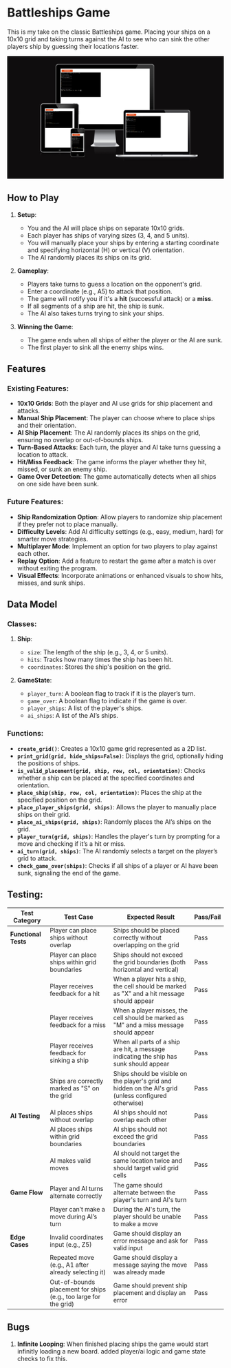 # Battleships Game

This is my take on the classic Battleships game. Placing your ships on a 10x10 grid and taking turns against the AI to see who can sink the other players ship by guessing their locations faster.

![Am I responsive](views/media/battleship-responsive.png)

## How to Play
1. **Setup**: 
   - You and the AI will place ships on separate 10x10 grids.
   - Each player has ships of varying sizes (3, 4, and 5 units).
   - You will manually place your ships by entering a starting coordinate and specifying horizontal (H) or vertical (V) orientation.
   - The AI randomly places its ships on its grid.

2. **Gameplay**:
   - Players take turns to guess a location on the opponent's grid.
   - Enter a coordinate (e.g., A5) to attack that position.
   - The game will notify you if it's a **hit** (successful attack) or a **miss**.
   - If all segments of a ship are hit, the ship is sunk.
   - The AI also takes turns trying to sink your ships.

3. **Winning the Game**:
   - The game ends when all ships of either the player or the AI are sunk.
   - The first player to sink all the enemy ships wins.

## Features

### Existing Features:
- **10x10 Grids**: Both the player and AI use grids for ship placement and attacks.
- **Manual Ship Placement**: The player can choose where to place ships and their orientation.
- **AI Ship Placement**: The AI randomly places its ships on the grid, ensuring no overlap or out-of-bounds ships.
- **Turn-Based Attacks**: Each turn, the player and AI take turns guessing a location to attack.
- **Hit/Miss Feedback**: The game informs the player whether they hit, missed, or sunk an enemy ship.
- **Game Over Detection**: The game automatically detects when all ships on one side have been sunk.

### Future Features:
- **Ship Randomization Option**: Allow players to randomize ship placement if they prefer not to place manually.
- **Difficulty Levels**: Add AI difficulty settings (e.g., easy, medium, hard) for smarter move strategies.
- **Multiplayer Mode**: Implement an option for two players to play against each other.
- **Replay Option**: Add a feature to restart the game after a match is over without exiting the program.
- **Visual Effects**: Incorporate animations or enhanced visuals to show hits, misses, and sunk ships.

## Data Model

### Classes:
1. **Ship**: 
   - `size`: The length of the ship (e.g., 3, 4, or 5 units).
   - `hits`: Tracks how many times the ship has been hit.
   - `coordinates`: Stores the ship's position on the grid.
   
2. **GameState**: 
   - `player_turn`: A boolean flag to track if it is the player’s turn.
   - `game_over`: A boolean flag to indicate if the game is over.
   - `player_ships`: A list of the player's ships.
   - `ai_ships`: A list of the AI’s ships.

### Functions:
- **`create_grid()`**: Creates a 10x10 game grid represented as a 2D list.
- **`print_grid(grid, hide_ships=False)`**: Displays the grid, optionally hiding the positions of ships.
- **`is_valid_placement(grid, ship, row, col, orientation)`**: Checks whether a ship can be placed at the specified coordinates and orientation.
- **`place_ship(ship, row, col, orientation)`**: Places the ship at the specified position on the grid.
- **`place_player_ships(grid, ships)`**: Allows the player to manually place ships on their grid.
- **`place_ai_ships(grid, ships)`**: Randomly places the AI’s ships on the grid.
- **`player_turn(grid, ships)`**: Handles the player's turn by prompting for a move and checking if it’s a hit or miss.
- **`ai_turn(grid, ships)`**: The AI randomly selects a target on the player’s grid to attack.
- **`check_game_over(ships)`**: Checks if all ships of a player or AI have been sunk, signaling the end of the game.

## Testing:


| **Test Category**  | **Test Case**                                        | **Expected Result**                                                   | **Pass/Fail** |
|-------------------|------------------------------------------------------|-----------------------------------------------------------------------|---------------|
| **Functional Tests** | Player can place ships without overlap               | Ships should be placed correctly without overlapping on the grid       | Pass          |
|                   | Player can place ships within grid boundaries         | Ships should not exceed the grid boundaries (both horizontal and vertical) | Pass          |
|                   | Player receives feedback for a hit                    | When a player hits a ship, the cell should be marked as "X" and a hit message should appear | Pass          |
|                   | Player receives feedback for a miss                   | When a player misses, the cell should be marked as "M" and a miss message should appear | Pass          |
|                   | Player receives feedback for sinking a ship           | When all parts of a ship are hit, a message indicating the ship has sunk should appear | Pass          |
|                   | Ships are correctly marked as "S" on the grid         | Ships should be visible on the player's grid and hidden on the AI's grid (unless configured otherwise) | Pass          |
| **AI Testing**    | AI places ships without overlap                       | AI ships should not overlap each other                                | Pass          |
|                   | AI places ships within grid boundaries                | AI ships should not exceed the grid boundaries                        | Pass          |
|                   | AI makes valid moves                                  | AI should not target the same location twice and should target valid grid cells | Pass          |
| **Game Flow**     | Player and AI turns alternate correctly               | The game should alternate between the player's turn and AI's turn     | Pass          |
|                   | Player can’t make a move during AI’s turn             | During the AI's turn, the player should be unable to make a move      | Pass          |
| **Edge Cases**    | Invalid coordinates input (e.g., Z5)                  | Game should display an error message and ask for valid input           | Pass          |
|                   | Repeated move (e.g., A1 after already selecting it)   | Game should display a message saying the move was already made        | Pass          |
|                   | Out-of-bounds placement for ships (e.g., too large for the grid) | Game should prevent ship placement and display an error               | Pass          |

## Bugs
1. **Infinite Looping**: When finished placing ships the game would start infinitly loading a new board. added player/ai logic and game state checks to fix this.

